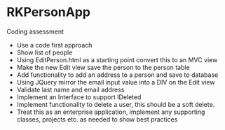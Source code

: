 # RKPersonApp
Coding assessment

- Use a code first approach
- Show list of people
- Using EditPerson.html as a starting point convert this to an MVC view
- Make the new Edit view save the person to the person table
- Add functionality to add an address to a person and save to database
- Using JQuery mirror the email input value into a DIV on the Edit view
- Validate last name and email address
- Implement an Interface to support IDeleted
- Implement functionality to delete a user, this should be a soft delete.
- Treat this as an enterprise application, implement any supporting classes, projects etc. as needed to show best practices
